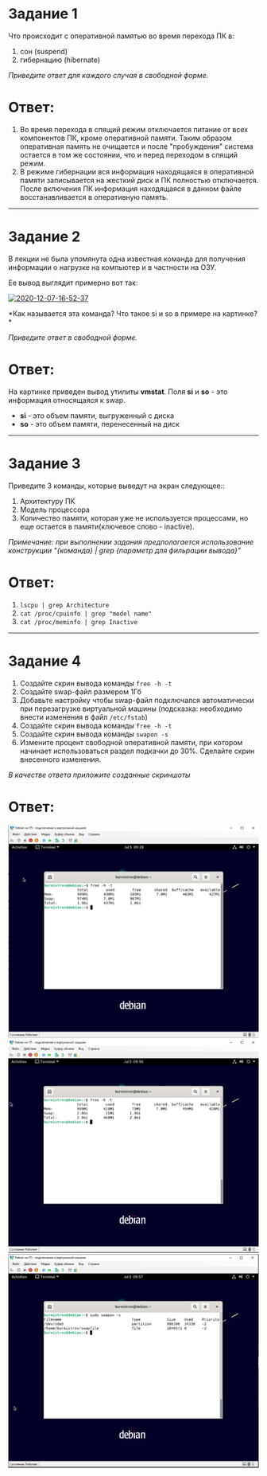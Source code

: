 # Задание 1

Что происходит с оперативной памятью во время перехода ПК в:  
1) сон (suspend)  
2) гибернацию (hibernate)  

*Приведите ответ для каждого случая в свободной форме.*  

# Ответ:
1) Во время перехода в спящий режим отключается питание от всех компонентов ПК, кроме оперативной памяти. Таким образом оперативная память не очищается и после "пробуждения" система остается в том же состоянии, что и перед переходом в спящий режим.
2) В режиме гибернации вся информация находящаяся в оперативной памяти записывается на жесткий диск и ПК полностью отключается. После включения ПК информация находящаяся в данном файле восстанавливается в оперативную память.

---

# Задание 2

В лекции не была упомянута одна известная команда для получения информации о нагрузке на компьютер и в частности  на ОЗУ.

Ее вывод выглядит примерно вот так:

<a href="https://imgbb.com/"><img src="https://i.ibb.co/7Q16Chb/2020-12-07-16-52-37.png" alt="2020-12-07-16-52-37" border="0"></a>

*Как называется эта команда? Что такое si и so  в примере на картинке? *

*Приведите ответ в свободной форме.*

# Ответ:
На картинке приведен вывод утилиты **vmstat**. Поля **si** и **so** - это информация относящаяся к swap.  
- **si** - это объем памяти, выгруженный с диска  
- **so** - это объем памяти, перенесенный на диск  

---

# Задание 3

Приведите 3 команды, которые выведут на экран следующее::

1) Архитектуру ПК
2) Модель процессора
3) Количество памяти, которая уже не используется процессами, но еще остается в памяти(ключевое слово - inactive).

*Примечание: при выполнении задания предполагается использование конструкции "{команда} | grep {параметр для фильрации вывода}"*

# Ответ:
1) ```lscpu | grep Architecture```  
2) ```cat /proc/cpuinfo | grep "model name"```  
3) ```cat /proc/meminfo | grep Inactive```  

---

# Задание 4

1) Создайте скрин вывода команды `free -h -t`
2) Создайте swap-файл размером 1Гб
3) Добавьте настройку чтобы swap-файл подключался автоматически при перезагрузке виртуальной машины (подсказка: необходимо внести изменения в файл `/etc/fstab`)
4) Создайте скрин вывода команды `free -h -t`
5) Создайте скрин вывода команды `swapon -s`
6) Измените процент свободной оперативной памяти, при котором начинает использоваться раздел подкачки до 30%. Сделайте скрин внесенного изменения.


*В качестве ответа приложите созданные скриншоты*

# Ответ:
![Screenshot](https://github.com/pendolf1984/netology/blob/main/lesson2.4/4.1.PNG)  
![Screenshot](https://github.com/pendolf1984/netology/blob/main/lesson2.4/4.4.PNG)  
![Screenshot](https://github.com/pendolf1984/netology/blob/main/lesson2.4/4.5.PNG)  









   
   





